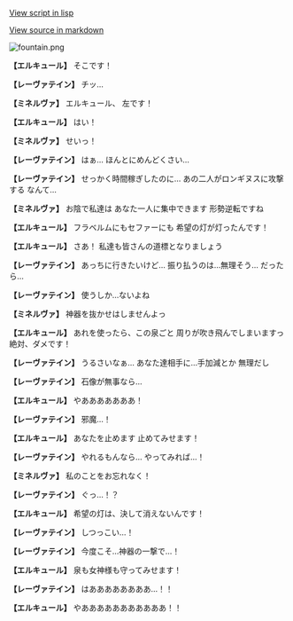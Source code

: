 [View script in lisp](../scripts/210122053.txt)

[View source in markdown](210122053.md)

![fountain.png](../images/backgrounds/fountain.png)

**【エルキュール】**
そこです！

**【レーヴァテイン】**
チッ…

**【ミネルヴァ】**
エルキュール、
左です！

**【エルキュール】**
はい！

**【ミネルヴァ】**
せいっ！

**【レーヴァテイン】**
はぁ…
ほんとにめんどくさい…

**【レーヴァテイン】**
せっかく時間稼ぎしたのに…
あの二人がロンギヌスに攻撃する
なんて…

**【ミネルヴァ】**
お陰で私達は
あなた一人に集中できます
形勢逆転ですね

**【エルキュール】**
フラベルムにもセファーにも
希望の灯が灯ったんです！

**【エルキュール】**
さあ！
私達も皆さんの道標となりましょう

**【レーヴァテイン】**
あっちに行きたいけど…
振り払うのは…無理そう…
だったら…

**【レーヴァテイン】**
使うしか…ないよね

**【ミネルヴァ】**
神器を抜かせはしませんよっ

**【エルキュール】**
あれを使ったら、この泉ごと
周りが吹き飛んでしまいますっ
絶対、ダメです！

**【レーヴァテイン】**
うるさいなぁ…
あなた達相手に…手加減とか
無理だし

**【レーヴァテイン】**
石像が無事なら…

**【エルキュール】**
やあああああああ！

**【レーヴァテイン】**
邪魔…！

**【エルキュール】**
あなたを止めます
止めてみせます！

**【レーヴァテイン】**
やれるもんなら…
やってみれば…！

**【ミネルヴァ】**
私のことをお忘れなく！

**【レーヴァテイン】**
ぐっ…！？

**【エルキュール】**
希望の灯は、決して消えないんです！

**【レーヴァテイン】**
しつっこい…！

**【レーヴァテイン】**
今度こそ…神器の一撃で…！

**【エルキュール】**
泉も女神様も守ってみせます！

**【レーヴァテイン】**
はああああああああ…！！

**【エルキュール】**
やあああああああああああ！！
